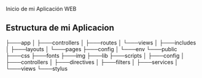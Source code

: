 Inicio de mi Aplicación WEB 

Estructura de mi Aplicacion 
---------------------------

├───app
│   ├───controllers
│   ├───routes
│   └───views
│       ├───includes
│       ├───layouts
│       └───pages
├───config
│   └───env
└───public
    ├───css
    ├───fonts
    ├───img
    ├───lib
    ├───scripts
    │   ├───config
    │   ├───controllers
    │   ├───directives
    │   ├───filters
    │   ├───services
    │   └───views
    └───stylus
